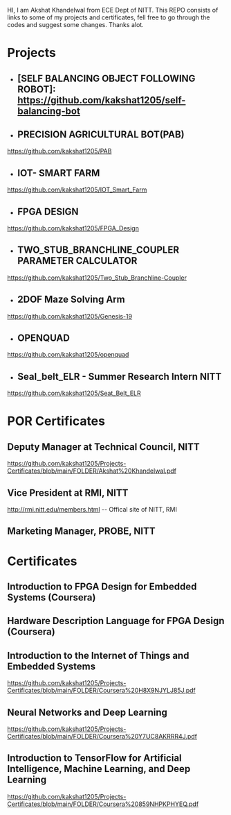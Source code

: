 HI, I am Akshat Khandelwal from ECE Dept of NITT.
This REPO consists of links to some of my projects and certificates, fell free to go through the codes and suggest some changes. Thanks alot.
# Projects

- ## [SELF BALANCING OBJECT FOLLOWING ROBOT]: https://github.com/kakshat1205/self-balancing-bot

- ## PRECISION AGRICULTURAL BOT(PAB)
https://github.com/kakshat1205/PAB

- ## IOT- SMART FARM
https://github.com/kakshat1205/IOT_Smart_Farm

- ## FPGA DESIGN
https://github.com/kakshat1205/FPGA_Design

- ## TWO_STUB_BRANCHLINE_COUPLER PARAMETER CALCULATOR
https://github.com/kakshat1205/Two_Stub_Branchline-Coupler

- ## 2DOF Maze Solving Arm
https://github.com/kakshat1205/Genesis-19

- ## OPENQUAD
https://github.com/kakshat1205/openquad

- ## Seal_belt_ELR - Summer Research Intern NITT
https://github.com/kakshat1205/Seat_Belt_ELR


# POR Certificates
## Deputy Manager at Technical Council, NITT
https://github.com/kakshat1205/Projects-Certificates/blob/main/FOLDER/Akshat%20Khandelwal.pdf


## Vice President at RMI, NITT
http://rmi.nitt.edu/members.html  -- Offical site of NITT, RMI

## Marketing Manager, PROBE, NITT

# Certificates
## Introduction to FPGA Design for Embedded Systems (Coursera)

## Hardware Description Language for FPGA Design (Coursera)

## Introduction to the Internet of Things and Embedded Systems
https://github.com/kakshat1205/Projects-Certificates/blob/main/FOLDER/Coursera%20H8X9NJYLJ85J.pdf

## Neural Networks and Deep Learning
https://github.com/kakshat1205/Projects-Certificates/blob/main/FOLDER/Coursera%20Y7UC8AKRRR4J.pdf

## Introduction to TensorFlow for Artificial Intelligence, Machine Learning, and Deep Learning
https://github.com/kakshat1205/Projects-Certificates/blob/main/FOLDER/Coursera%20859NHPKPHYEQ.pdf


